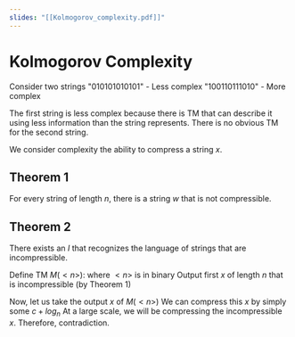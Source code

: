 ```yaml
---
slides: "[[Kolmogorov_complexity.pdf]]"
---
```

# Kolmogorov Complexity
Consider two strings
	"010101010101" - Less complex
	"100110111010" - More complex

The first string is less complex because there is TM that can describe it using less information than the string represents. There is no obvious TM for the second string.

We consider complexity the ability to compress a string $x$.
## Theorem 1
For every string of length $n$, there is a string $w$ that is not compressible.
## Theorem 2
There exists an $I$ that recognizes the language of strings that are incompressible.

Define TM $M(<n>)$: where $<n>$ is in binary
	Output first $x$ of length $n$ that is incompressible (by Theorem 1)

Now, let us take the output $x$ of $M(<n>)$
	We can compress this $x$ by simply some $c + log_n$
At a large scale, we will be compressing the incompressible $x$.
Therefore, contradiction.